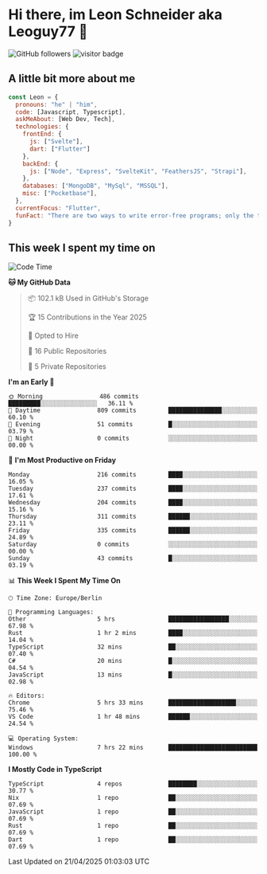 # Hi there, im Leon Schneider aka Leoguy77 👋

![GitHub followers](https://img.shields.io/github/followers/leoguy77.svg?style=social&label=Followers) ![visitor badge](https://vbr.nathanchung.dev/badge?page_id=Leoguy77)

## A little bit more about me

```javascript
const Leon = {
  pronouns: "he" | "him",
  code: [Javascript, Typescript],
  askMeAbout: [Web Dev, Tech],
  technologies: {
    frontEnd: {
      js: ["Svelte"],
      dart: ["Flutter"]
    },
    backEnd: {
      js: ["Node", "Express", "SvelteKit", "FeathersJS", "Strapi"],
    },
    databases: ["MongoDB", "MySql", "MSSQL"],
    misc: ["Pocketbase"],
  },
  currentFocus: "Flutter",
  funFact: "There are two ways to write error-free programs; only the third one works"
}
```

## This week I spent my time on

<!--START_SECTION:waka-->
![Code Time](http://img.shields.io/badge/Code%20Time-499%20hrs%2042%20mins-blue)

**🐱 My GitHub Data** 

> 📦 102.1 kB Used in GitHub's Storage 
 > 
> 🏆 15 Contributions in the Year 2025
 > 
> 💼 Opted to Hire
 > 
> 📜 16 Public Repositories 
 > 
> 🔑 5 Private Repositories 
 > 
**I'm an Early 🐤** 

```text
🌞 Morning                486 commits         █████████░░░░░░░░░░░░░░░░   36.11 % 
🌆 Daytime                809 commits         ███████████████░░░░░░░░░░   60.10 % 
🌃 Evening                51 commits          █░░░░░░░░░░░░░░░░░░░░░░░░   03.79 % 
🌙 Night                  0 commits           ░░░░░░░░░░░░░░░░░░░░░░░░░   00.00 % 
```
📅 **I'm Most Productive on Friday** 

```text
Monday                   216 commits         ████░░░░░░░░░░░░░░░░░░░░░   16.05 % 
Tuesday                  237 commits         ████░░░░░░░░░░░░░░░░░░░░░   17.61 % 
Wednesday                204 commits         ████░░░░░░░░░░░░░░░░░░░░░   15.16 % 
Thursday                 311 commits         ██████░░░░░░░░░░░░░░░░░░░   23.11 % 
Friday                   335 commits         ██████░░░░░░░░░░░░░░░░░░░   24.89 % 
Saturday                 0 commits           ░░░░░░░░░░░░░░░░░░░░░░░░░   00.00 % 
Sunday                   43 commits          █░░░░░░░░░░░░░░░░░░░░░░░░   03.19 % 
```


📊 **This Week I Spent My Time On** 

```text
🕑︎ Time Zone: Europe/Berlin

💬 Programming Languages: 
Other                    5 hrs               █████████████████░░░░░░░░   67.98 % 
Rust                     1 hr 2 mins         ████░░░░░░░░░░░░░░░░░░░░░   14.04 % 
TypeScript               32 mins             ██░░░░░░░░░░░░░░░░░░░░░░░   07.40 % 
C#                       20 mins             █░░░░░░░░░░░░░░░░░░░░░░░░   04.54 % 
JavaScript               13 mins             █░░░░░░░░░░░░░░░░░░░░░░░░   02.98 % 

🔥 Editors: 
Chrome                   5 hrs 33 mins       ███████████████████░░░░░░   75.46 % 
VS Code                  1 hr 48 mins        ██████░░░░░░░░░░░░░░░░░░░   24.54 % 

💻 Operating System: 
Windows                  7 hrs 22 mins       █████████████████████████   100.00 % 
```

**I Mostly Code in TypeScript** 

```text
TypeScript               4 repos             ████████░░░░░░░░░░░░░░░░░   30.77 % 
Nix                      1 repo              ██░░░░░░░░░░░░░░░░░░░░░░░   07.69 % 
JavaScript               1 repo              ██░░░░░░░░░░░░░░░░░░░░░░░   07.69 % 
Rust                     1 repo              ██░░░░░░░░░░░░░░░░░░░░░░░   07.69 % 
Dart                     1 repo              ██░░░░░░░░░░░░░░░░░░░░░░░   07.69 % 
```




 Last Updated on 21/04/2025 01:03:03 UTC
<!--END_SECTION:waka-->
